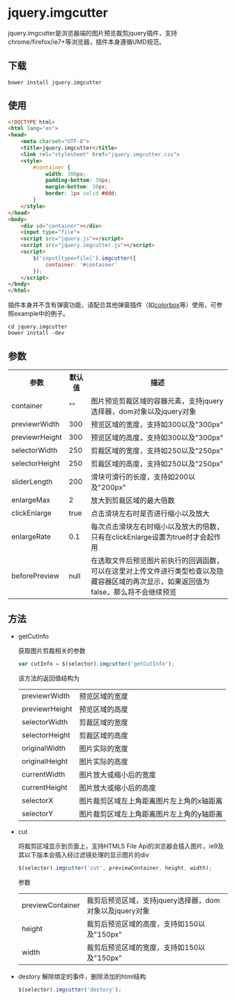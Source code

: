 # jquery.imgcutter
jquery.imgcutter是浏览器端的图片预览裁剪jquery插件，支持chrome/firefox/ie7+等浏览器，插件本身遵循UMD规范。

## 下载

```
bower install jquery.imgcutter
```

## 使用

```html
<!DOCTYPE html>
<html lang="en">
<head>
    <meta charset="UTF-8">
    <title>jquery.imgcutter</title>
    <link rel="stylesheet" href="jquery.imgcutter.css">
    <style>
        #container {
            width: 300px;
            padding-bottom: 30px;
            margin-bottom: 30px;
            border: 1px solid #ddd;
        }
    </style>
</head>
<body>
    <div id="container"></div>
    <input type="file">
    <script src="jquery.js"></script>
    <script src="jquery.imgcutter.js"></script>
    <script>
        $('input[type=file]').imgcutter({
            container: '#container'
        });
    </script>
</body>
</html>

```
插件本身并不含有弹窗功能，请配合其他弹窗插件（如[colorbox](https://github.com/jackmoore/colorbox)等）使用，可参照example中的例子。

```
cd jquery.imgcutter
bower install -dev
```

## 参数
<table>
    <tr>
        <th>参数</th>
        <th>默认值</th>
        <th>描述</th>
    </tr>
    <tr>
        <td>container</td>
        <td>""</td>
        <td>图片预览剪裁区域的容器元素，支持jquery选择器，dom对象以及jquery对象</td>
    </tr>
    <tr>
        <td>previewrWidth</td>
        <td>300</td>
        <td>预览区域的宽度，支持如300以及"300px"</td>
    </tr>
    <tr>
        <td>previewrHeight</td>
        <td>300</td>
        <td>预览区域的高度，支持如300以及"300px"</td>
    </tr>
    <tr>
        <td>selectorWidth</td>
        <td>250</td>
        <td>剪裁区域的宽度，支持如250以及"250px"</td>
    </tr>
    <tr>
        <td>selectorHeight</td>
        <td>250</td>
        <td>剪裁区域的高度，支持如250以及"250px"</td>
    </tr>
    <tr>
        <td>sliderLength</td>
        <td>200</td>
        <td>滑块可滑行的长度，支持如200以及"200px"</td>
    </tr>
    <tr>
        <td>enlargeMax</td>
        <td>2</td>
        <td>放大到剪裁区域的最大倍数</td>
    </tr>
    <tr>
        <td>clickEnlarge</td>
        <td>true</td>
        <td>点击滑块左右时是否进行缩小以及放大</td>
    </tr>
    <tr>
        <td>enlargeRate</td>
        <td>0.1</td>
        <td>每次点击滑块左右时缩小以及放大的倍数，只有在clickEnlarge设置为true时才会起作用</td>
    </tr>
    <tr>
        <td>beforePreview</td>
        <td>null</td>
        <td>在选取文件后预览图片前执行的回调函数，可以在这里对上传文件进行类型检查以及隐藏容器区域的再次显示，如果返回值为false，那么将不会继续预览</td>
    </tr>
</table>

## 方法

* getCutInfo

	获取图片剪裁相关的参数
	
	```javascript
	var cutInfo = $(selector).imgcutter('getCutInfo');
	```
	该方法的返回值结构为
	
	<table>
	    <tr>
	        <td>previewrWidth</td>
	        <td>预览区域的宽度</td>
	    </tr>
	    <tr>
	        <td>previewrHeight</td>
	        <td>预览区域的高度</td>
	    </tr>
	    <tr>
	        <td>selectorWidth</td>
	        <td>剪裁区域的宽度</td>
	    </tr>
	    <tr>
	        <td>selectorHeight</td>
	        <td>剪裁区域的高度</td>
	    </tr>
	    <tr>
	        <td>originalWidth</td>
	        <td>图片实际的宽度</td>
	    </tr>
	    <tr>
	        <td>originalHeight</td>
	        <td>图片实际的高度</td>
	    </tr>
	    <tr>
	        <td>currentWidth</td>
	        <td>图片放大或缩小后的宽度</td>
	    </tr>
	    <tr>
	        <td>currentHeight</td>
	        <td>图片放大或缩小后的高度</td>
	    </tr>
	    <tr>
	        <td>selectorX</td>
	        <td>图片裁剪区域左上角距离图片左上角的x轴距离</td>
	    </tr>
	    <tr>
	        <td>selectorY</td>
	        <td>图片裁剪区域左上角距离图片左上角的y轴距离</td>
	    </tr>
	</table>

* cut
	
	将裁剪区域显示到页面上，支持HTML5 File Api的浏览器会插入图片，ie9及其以下版本会插入经过滤镜处理的显示图片的div
	
	```javascript
	$(selector).imgcutter('cut', previewContainer, height, width);
	```
	参数
	
    <table>
        <tr>
            <td>previewContainer</td>
            <td>裁剪后预览区域，支持jquery选择器，dom对象以及jquery对象</td>
        </tr>
        <tr>
            <td>height</td>
            <td>裁剪后预览区域的高度，支持如150以及"150px"</td>
        </tr>
        <tr>
            <td>width</td>
            <td>裁剪后预览区域的宽度，支持如150以及"150px"</td>
        </tr>
    </table>
    
* destory
	解除绑定的事件，删除添加的html结构
	```javascript
	$(selector).imgcutter('destory');
	```